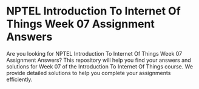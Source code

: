 # NPTEL Introduction To Internet Of Things Week 07 Assignment Answers

Are you looking for NPTEL Introduction To Internet Of Things Week 07 Assignment Answers? This repository will help you find your answers and solutions for Week 07 of the Introduction To Internet Of Things course. We provide detailed solutions to help you complete your assignments efficiently.